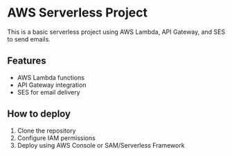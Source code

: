 # AWS Serverless Project

This is a basic serverless project using AWS Lambda, API Gateway, and SES to send emails.

## Features
- AWS Lambda functions
- API Gateway integration
- SES for email delivery

## How to deploy
1. Clone the repository
2. Configure IAM permissions
3. Deploy using AWS Console or SAM/Serverless Framework
